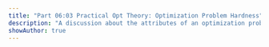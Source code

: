 ```yaml
---
title: "Part 06:03 Practical Opt Theory: Optimization Problem Hardness"
description: "A discussion about the attributes of an optimization problem that make it harder to solve, such as combinatorial explosions, a lack of exploitable graph or other structure, and the usefulness of concepts like NP-hardness and Big O in addressing optimization problem hardness."
showAuthor: true
---
```


